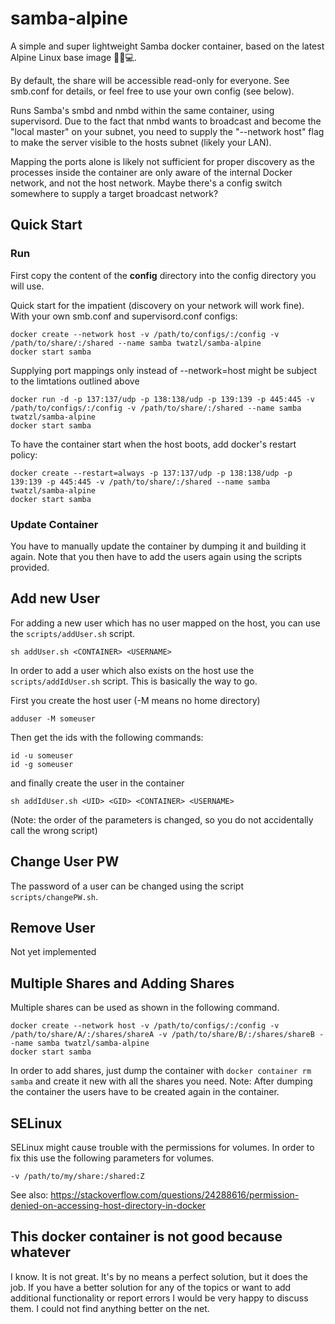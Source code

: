 # samba-alpine
A simple and super lightweight Samba docker container, based on the latest Alpine Linux base image 🐧🐋💻.

By default, the share will be accessible read-only for everyone.
See smb.conf for details, or feel free to use your own config (see below).

Runs Samba's smbd and nmbd within the same container, using supervisord. Due to the fact that nmbd wants to broadcast
and become the "local master" on your subnet, you need to supply the "--network host" flag to make the server visible to the hosts subnet (likely your LAN).

Mapping the ports alone is likely not sufficient for proper discovery as the processes inside the container are only aware of the internal Docker network, and not the host network. Maybe there's a config switch somewhere to supply a target broadcast network?

## Quick Start

### Run

First copy the content of the **config** directory into the config directory you will use.

Quick start for the impatient (discovery on your network will work fine). With your own smb.conf and supervisord.conf configs:
```shell
docker create --network host -v /path/to/configs/:/config -v /path/to/share/:/shared --name samba twatzl/samba-alpine
docker start samba
```

Supplying port mappings only instead of --network=host might be subject to the limtations outlined above
```shell
docker run -d -p 137:137/udp -p 138:138/udp -p 139:139 -p 445:445 -v /path/to/configs/:/config -v /path/to/share/:/shared --name samba twatzl/samba-alpine
docker start samba
```

To have the container start when the host boots, add docker's restart policy:
```shell
docker create --restart=always -p 137:137/udp -p 138:138/udp -p 139:139 -p 445:445 -v /path/to/share/:/shared --name samba twatzl/samba-alpine
docker start samba
```

### Update Container

You have to manually update the container by dumping it and building it again. 
Note that you then have to add the users again using the scripts provided.

## Add new User

For adding a new user which has no user mapped on the host, you can use the `scripts/addUser.sh` script.

```
sh addUser.sh <CONTAINER> <USERNAME>
``` 

In order to add a user which also exists on the host use the `scripts/addIdUser.sh` script. This is basically the way to go.

First you create the host user (-M means no home directory)

```shell
adduser -M someuser
```

Then get the ids with the following commands:

```shell
id -u someuser
id -g someuser
```
and finally create the user in the container

```shell
sh addIdUser.sh <UID> <GID> <CONTAINER> <USERNAME> 
```
(Note: the order of the parameters is changed, so you do not accidentally call the wrong script)

## Change User PW

The password of a user can be changed using the script `scripts/changePW.sh`.

## Remove User

Not yet implemented

## Multiple Shares and Adding Shares

Multiple shares can be used as shown in the following command.

```shell
docker create --network host -v /path/to/configs/:/config -v /path/to/share/A/:/shares/shareA -v /path/to/share/B/:/shares/shareB --name samba twatzl/samba-alpine
docker start samba
```

In order to add shares, just dump the container with `docker container rm samba` and create it new with all the shares you need.
Note: After dumping the container the users have to be created again in the container.

## SELinux

SELinux might cause trouble with the permissions for volumes.
In order to fix this use the following parameters for volumes.

```shell
-v /path/to/my/share:/shared:Z
```

See also: https://stackoverflow.com/questions/24288616/permission-denied-on-accessing-host-directory-in-docker

## This docker container is not good because whatever

I know. It is not great. It's by no means a perfect solution, but it does the job. If you have a better solution for any of the topics or want to add additional functionality or report errors I would be very happy to discuss them. I could not find anything better on the net.
